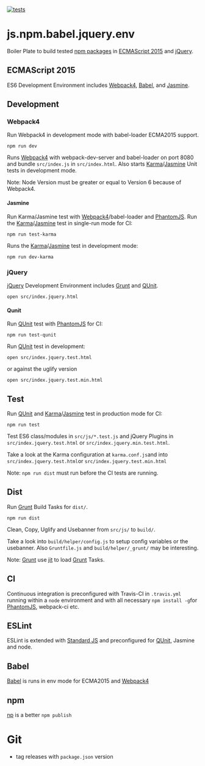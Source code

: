 [![tests][tests]][tests-url]

# js.npm.babel.jquery.env
Boiler Plate to build tested [npm packages](https://www.npmjs.com/) in [ECMAScript 2015](http://www.ecma-international.org/ecma-262/6.0/) and [jQuery](https://jquery.com/).

## ECMAScript 2015
ES6 Development Environment includes [Webpack4](https://webpack.js.org/), [Babel](https://babeljs.io/), and [Jasmine](https://jasmine.github.io/).

## Development
### Webpack4
Run Webpack4 in development mode with babel-loader ECMA2015 support.

```
npm run dev
```
Runs [Webpack4](https://webpack.js.org/) with webpack-dev-server and babel-loader on port 8080 and bundle `src/index.js` in `src/index.html`. Also starts [Karma](https://karma-runner.github.io/)/[Jasmine](https://jasmine.github.io/) Unit tests in development mode.

Note: Node Version must be greater or equal to Version 6 because of Webpack4.

#### Jasmine
Run Karma/Jasmine test with [Webpack4](https://webpack.js.org/)/babel-loader and [PhantomJS](http://phantomjs.org/).
Run the [Karma](https://karma-runner.github.io/)/[Jasmine](https://jasmine.github.io/) test in single-run mode for CI:
```
npm run test-karma
```
Runs the [Karma](https://karma-runner.github.io/)/[Jasmine](https://jasmine.github.io/) test in development mode:
```
npm run dev-karma
```
### jQuery
[jQuery](https://jquery.com/) Development Environment includes [Grunt](https://gruntjs.com/) and [QUnit](https://qunitjs.com/).
```
open src/index.jquery.html
```

#### Qunit
Run [QUnit](https://qunitjs.com/) test with [PhantomJS](http://phantomjs.org/) for CI:
```
npm run test-qunit
```
Run [QUnit](https://qunitjs.com/) test in development:
```
open src/index.jquery.test.html
```
or against the uglify version
```
open src/index.jquery.test.min.html
```

## Test
Run [QUnit](https://qunitjs.com/) and [Karma](https://karma-runner.github.io/)/[Jasmine](https://jasmine.github.io/) test in production mode for CI:
```
npm run test
```
Test ES6 class/modules in `src/js/*.test.js` and jQuery Plugins in `src/index.jquery.test.html` or `src/index.jquery.min.test.html`.

Take a look at the Karma configuration at `karma.conf.js`and into `src/index.jquery.test.html`or `src/index.jquery.test.min.html`

Note: `npm run dist` must run before the CI tests are running.

## Dist
Run [Grunt](https://gruntjs.com/) Build Tasks for `dist/`.
```
npm run dist
```
Clean, Copy, Uglify and Usebanner from `src/js/` to `build/`.

Take a look into `build/helper/config.js` to setup config variables or the usebanner.
Also `Gruntfile.js` and `build/helper/_grunt/` may be interesting.

Note: [Grunt](https://gruntjs.com/) use [jit](https://www.npmjs.com/package/jit-grunt) to load [Grunt](https://gruntjs.com/) Tasks.

## CI
Continuous integration is preconfigured with Travis-CI in `.travis.yml` running within a `node` environment and with all necessary `npm install -g`for [PhantomJS](http://phantomjs.org/), webpack-ci etc.

## ESLint
ESLint is extended with [Standard JS](https://standardjs.com/) and preconfigured for [QUnit](https://qunitjs.com/), Jasmine and node.  

## Babel
[Babel](https://babeljs.io/) is runs in env mode for ECMA2015 and [Webpack4](https://webpack.js.org/)

## npm
[np](https://github.com/sindresorhus/np) is a better `npm publish`

# Git
* tag releases with `package.json` version

[tests]: https://img.shields.io/travis/exiguus/js.npm.babel.jquery.env/master.svg
[tests-url]: https://travis-ci.org/exiguus/js.npm.babel.jquery.env
